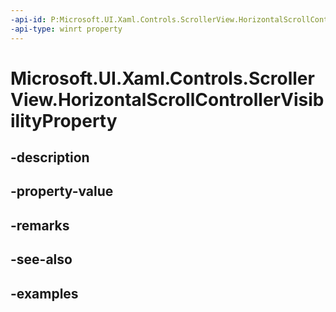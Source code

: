 ```yaml
---
-api-id: P:Microsoft.UI.Xaml.Controls.ScrollerView.HorizontalScrollControllerVisibilityProperty
-api-type: winrt property
---
```


<!-- Property syntax.
public DependencyProperty HorizontalScrollControllerVisibilityProperty { get; }
-->

# Microsoft.UI.Xaml.Controls.ScrollerView.HorizontalScrollControllerVisibilityProperty

## -description

## -property-value

## -remarks

## -see-also

## -examples

